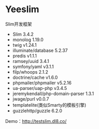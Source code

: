 # Yeeslim

Slim开发框架

- Slim 3.4.2  
- monolog 1.19.0  
- twig v1.24.1  
- illuminate/database 5.2.37  
- predis v1.1.1  
- ramsey/uuid  3.4.1  
- symfony/yaml  v3.1.1  
- filp/whoops  2.1.2  
- doctrine/cache  v1.6.0  
- phpmailer/phpmailer  v5.2.16  
- ua-parser/uap-php v3.4.5
- jeremykendall/php-domain-parser  1.3.1  
- jwage/purl v0.0.7  
- templatelite(类似Smarty的模板引擎)  
- guzzlehttp/guzzle  6.2.0  

Demo：<http://testslim.dl8.co/>

